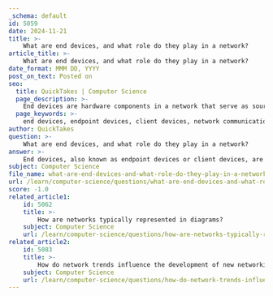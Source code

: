 ```yaml
---
_schema: default
id: 5059
date: 2024-11-21
title: >-
    What are end devices, and what role do they play in a network?
article_title: >-
    What are end devices, and what role do they play in a network?
date_format: MMM DD, YYYY
post_on_text: Posted on
seo:
  title: QuickTakes | Computer Science
  page_description: >-
    End devices are hardware components in a network that serve as sources or destinations of data, facilitating user interaction and communication within both personal and professional environments.
  page_keywords: >-
    end devices, endpoint devices, client devices, network communication, user interface, computers, mobile devices, printers, scanners, specialized hardware, data transmission, network layer, unique address, communication network, personal settings, professional settings
author: QuickTakes
question: >-
    What are end devices, and what role do they play in a network?
answer: >-
    End devices, also known as endpoint devices or client devices, are hardware components that serve as either the source or destination of data within a network. They play a crucial role in facilitating communication between users and the network. Examples of end devices include:\n\n- **Computers**: Desktops, laptops, and workstations that users interact with to perform various tasks.\n- **Mobile Devices**: Smartphones and tablets that allow users to access network services on the go.\n- **Printers and Scanners**: Devices that enable users to produce hard copies of documents or digitize physical documents.\n- **Specialized Hardware**: This includes devices like point of sale (POS) terminals, security cameras, and smart meters, which serve specific functions within a network.\n\nThe primary function of end devices is to serve the needs of end-users, acting as the interface between the user and the communication network. Each end device is identified by a unique address, which allows it to send and receive data over the network. This addressing is managed at the network layer, where logical addresses are assigned, enabling devices to communicate effectively.\n\nIn summary, end devices are integral to network functionality, as they are the points at which users interact with the network, making them essential for data transmission and communication in both personal and professional settings.
subject: Computer Science
file_name: what-are-end-devices-and-what-role-do-they-play-in-a-network.md
url: /learn/computer-science/questions/what-are-end-devices-and-what-role-do-they-play-in-a-network
score: -1.0
related_article1:
    id: 5062
    title: >-
        How are networks typically represented in diagrams?
    subject: Computer Science
    url: /learn/computer-science/questions/how-are-networks-typically-represented-in-diagrams
related_article2:
    id: 5083
    title: >-
        How do network trends influence the development of new networking technologies?
    subject: Computer Science
    url: /learn/computer-science/questions/how-do-network-trends-influence-the-development-of-new-networking-technologies
---
```


&nbsp;